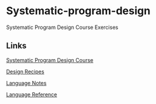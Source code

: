 # Systematic-program-design

Systematic Program Design Course Exercises


## Links

[Systematic Program Design Course](https://www.edx.org/xseries/how-code-systematic-program-design)

[Design Recipes](https://courses.edx.org/courses/course-v1:UBCx+SPD2x+2T2016/77860a93562d40bda45e452ea064998)

[Language Notes](https://courses.edx.org/courses/course-v1:UBCx+SPD2x+2T2016/a24b7341216346f2a5c99c6391f64229/)

[Language Reference](https://docs.racket-lang.org/htdp-langs/beginner-abbr.html)
